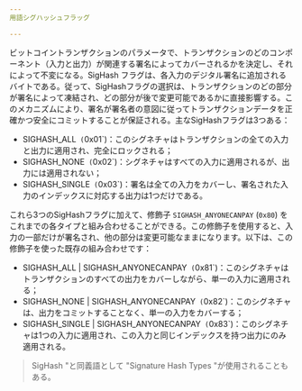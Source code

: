 ```yaml
---
用語シグハッシュフラッグ

---
```

ビットコイントランザクションのパラメータで、トランザクションのどのコンポーネント（入力と出力）が関連する署名によってカバーされるかを決定し、それによって不変になる。SigHash フラグは、各入力のデジタル署名に追加されるバイトである。従って、SigHashフラグの選択は、トランザクションのどの部分が署名によって凍結され、どの部分が後で変更可能であるかに直接影響する。このメカニズムにより、署名が署名者の意図に従ってトランザクションデータを正確かつ安全にコミットすることが保証される。主なSigHashフラグは3つある：


- SIGHASH_ALL` (`0x01`)：このシグネチャはトランザクションの全ての入力と出力に適用され、完全にロックされる；
- SIGHASH_NONE` (`0x02`)：シグネチャはすべての入力に適用されるが、出力には適用されない；
- SIGHASH_SINGLE` (`0x03`)：署名は全ての入力をカバーし、署名された入力のインデックスに対応する出力は1つだけである。

これら3つのSigHashフラグに加えて、修飾子 `SIGHASH_ANYONECANPAY` (`0x80`) をこれまでの各タイプと組み合わせることができる。この修飾子を使用すると、入力の一部だけが署名され、他の部分は変更可能なままになります。以下は、この修飾子を使った既存の組み合わせです：


- SIGHASH_ALL | SIGHASH_ANYONECANPAY` (`0x81`)：このシグネチャはトランザクションのすべての出力をカバーしながら、単一の入力に適用される；
- SIGHASH_NONE | SIGHASH_ANYONECANPAY` (`0x82`)：このシグネチャは、出力をコミットすることなく、単一の入力をカバーする；
- SIGHASH_SINGLE | SIGHASH_ANYONECANPAY` (`0x83`)：このシグネチャは1つの入力に適用され、この入力と同じインデックスを持つ出力にのみ適用される。

> SigHash "と同義語として "Signature Hash Types "が使用されることもある。